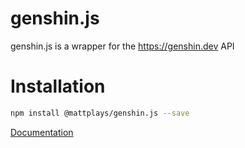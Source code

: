 # genshin.js
 genshin.js is a wrapper for the https://genshin.dev API

# Installation
```bash
npm install @mattplays/genshin.js --save
```

[Documentation](https://Mattplays.github.io/genshin.js)

